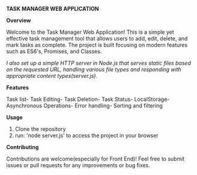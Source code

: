 **TASK MANAGER WEB APPLICATION**

**Overview**

Welcome to the Task Manager Web Application! This is a simple yet effective task management tool that allows users to add, edit, delete, and mark tasks as complete. The project is built focusing on modern features such as ES6's, Promises, and Classes.

*I also set up a simple HTTP server in Node.js that serves static files based on the requested URL, handling various file types and responding with appropriate content types(server.js).*

**Features**

Task list-
Task Editing-
Task Deletion-
Task Status-
LocalStorage-
Asynchronous Operations-
Error handling-
Sorting and filtering

**Usage**

1. Clone the repository
2. run: 'node server.js' to access the project in your browser

**Contributing**

Contributions are welcome(especially for Front End)! 
Feel free to submit issues or pull requests for any improvements or bug fixes.

